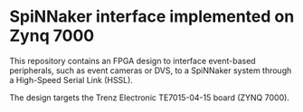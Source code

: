 SpiNNaker interface implemented on Zynq 7000
============================================

This repository contains an FPGA design to interface event-based
peripherals, such as event cameras or DVS, to a SpiNNaker system through
a High-Speed Serial Link (HSSL).

The design targets the Trenz Electronic TE7015-04-15 board (ZYNQ 7000).

